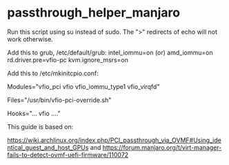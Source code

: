 # passthrough_helper_manjaro

Run this script using su instead of sudo. The ">" redirects of echo will not work otherwise. 


Add this to grub, /etc/default/grub: 
intel_iommu=on (or) amd_iommu=on 
rd.driver.pre=vfio-pc 
kvm.ignore_msrs=on


Add this to /etc/mkinitcpio.conf:

Modules="vfio_pci vfio vfio_iommu_type1 vfio_virqfd"

Files="/usr/bin/vfio-pci-override.sh"

Hooks="... vfio ...."


This guide is based on: 

https://wiki.archlinux.org/index.php/PCI_passthrough_via_OVMF#Using_identical_guest_and_host_GPUs
and
https://forum.manjaro.org/t/virt-manager-fails-to-detect-ovmf-uefi-firmware/110072

